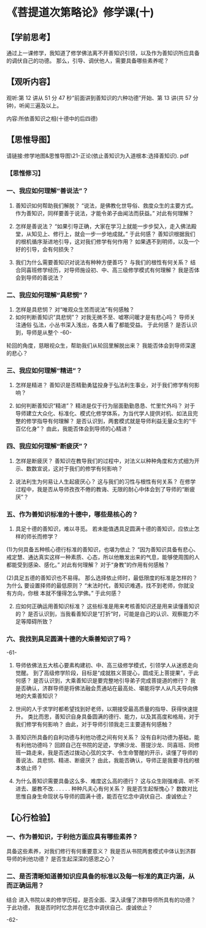 
# 《菩提道次第略论》修学课(十)

## 【学前思考】

通过上一课修学，我知道了修学佛法离不开善知识引领，以及作为善知识所应具备的调伏自己的功德。
那么，引导、调伏他人，需要具备哪些素养呢？

## 【观听内容】

观听:第 12 讲从 51 分 47 秒“前面讲到善知识的六种功德”开始、第 13 讲(共 57 分钟)，听闻三遍及以上。

内容:所依善知识之相(十德中的后四德)

## 【思惟导图】

请链接:修学地图&思惟导图\21-正论(依止善知识为入道根本:选择善知识). pdf

### 【思惟修习】

### 一、我应如何理解“善说法”？

1. 善知识如何帮助我们解脱？
   “说法，是佛教化世导俗、救度众生的主要方式。
   作为善知识，同样要善于说法，才能令弟子由闻法而获益。”
   对此有何理解？

2. 怎样是善说法？
   “如果引导正确，大家在学习上就能一步步契入，走入佛法殿堂，从知见上、修行上，就会一步一步地成就。”
   于此何感？
   善知识根据我们的根机循序渐进地引导，这对我们修学有何作用？
   如果遇不到明师，以及一个好的引导，会有何损失？

3. 我们为什么需要善知识对说法有种种方便善巧？
   与我们的根性有何关系？
   结合同喜班修学经历，对导师施设初、中、高三级修学模式有何理解？
   我是否体会到导师的善说法？

### 二、我应如何理解“具悲悯”？

1. 怎样是具悲悯？
   对“唯观众生苦而说法”有何感触？
2. 如何判断善知识“具悲悯”？
   对我无微不至、嘘寒问暖才是有悲心吗？
   导师关注通俗
   弘法，小丛书深入浅出，各类人看了都能受益。
   于此何感？
   是否认识到，导师是从整个
   -60-

轮回的角度，慈眼视众生，帮助我们从轮回里解脱出来？
我能否体会到导师深邃的悲心？

### 三、我应如何理解“精进”？

1. 怎样是精进？
   善知识是否精勤勇猛投身于弘法利生事业，对于我们修学有何影响？

2. 如何判断善知识“精进”？
   精进是仅于行为层面勤勤恳恳、忙里忙外吗？
   对于导师建立大众化、标准化、模式化修学体系，为当代学人提供对机、如法且完整的修学指导有何理解？
   是否认识到，两套模式就是导师利益无量众生的“千百亿化身”？
   由此，我能否体会到导师的心精进？

### 四、我应如何理解“断疲厌”？

1. 怎样是断疲厌？
   善知识在教导我们的过程中，对法义以种种角度和方式细为开示、数数宣说，这对于我们的修学有何影响？

2. 说法利生为何易让人生起疲厌心？
   这与我们的习性与根性有何关系？
   在修学过程中，我是否从导师孜孜不倦的教诲、无限的耐心中体会到了导师的“断疲厌”？

### 五、作为善知识标准的十德中，哪些是核心的？

1. 具足十德的善知识，难以寻觅。
   若未能值遇具足圆满十德的善知识，应依止怎样的师长而修学？

(1)为何具备五种核心德行标准的善知识，也堪为依止？
“因为善知识具备有悲心、戒定慧、通达真实这样一种素质、心态，所以他散发出来的气息，能够使周围的人都能受到感染、感化。”
对此有何理解？
对于“身教”的作用有何感触？

(2)具足五德的善知识也不易得。
那么选择依止师时，最低限度的标准是怎样的？
为什么
要设置择师的最低原则？
“末法时代，善知识难遇，找不到老师，你就没有方向，你根
本就不懂得怎么学佛。”
于此何感？

2. 应如何正确运用善知识标准？
   这些标准是用来考核善知识还是用来读懂善知识的？
   是否认识到，当我看善知识是“打折”时，可能是自己的认识、观察能力不足等障碍所致？

### 六、我找到具足圆满十德的大乘善知识了吗？

-61-

1. 导师依佛法五大核心要素构建初、中、高三级修学模式，引领学人从迷惑走向觉醒。
   到了高级修学阶段，目标是“成就胜义菩提心，圆成无上菩提果”，于此何感？
   是否认识到，大乘善知识是要完整地引导弟子完成菩提道的修行？
   我是否确认，济群导师是将佛法融会贯通站在最高处、堪能将学人从凡夫导向佛地的大乘善知识？

2. 世间的人于求学时都希望找到好老师，以期接受最高质量的指导、获得快速提升。
   类比而思，善知识自身具备圆满的德行、能力，以及其高度和格局，对于我们修学有何影响？
   由此，对于导师引领我走三主要道有何感触？

3. 善知识所具备的自利功德与利他功德之间有何关系？
   没有自利功德为基础，能有利他功德吗？
   回顾自己在书院的足迹，学佛沙龙、菩提沙龙、同喜班、同修班一路走来，我是否透过拨动心弦的文字、令生命警醒的开示，读懂了导师的善说法、具悲悯、精进、断疲厌？
   由此，我能否确认，导师正是我要寻找的根本依止师？

4. 为什么善知识需要具备这么多、难度这么高的德行？
   这与众生刚强难调、听不进去、屡教不改. . . . . . 种种凡夫心有何关系？
   我是否生起惭愧心？
   数数对比思惟自身生命现状与导师的圆满十德，能否在忆念中调伏自己、虔诚依止？

## 【心行检验】

### 一、作为善知识，于利他方面应具有哪些素养？

具备这些素养，对我们修行有何重要意义？
我是否从书院两套模式中体认到济群导师的利他功德？
是否生起深深的感恩之心？

### 二、是否清晰知道善知识应具备的标准以及每一标准的真正内涵，从而正确运用？

结合
进入书院以来的修学历程，是否全面、深入读懂了济群导师所具有的功德？
于此功德，
我是否时时忆念并在忆念中调伏自己、虔诚依止？

-62-